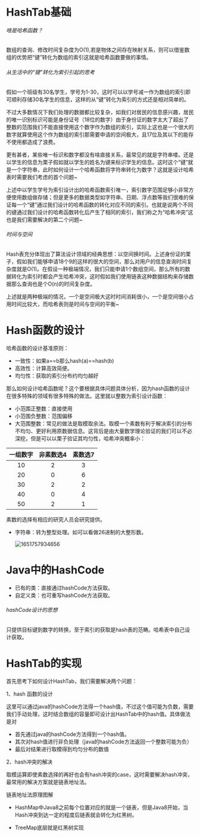 # HashTab基础

###### 啥是哈希函数？

数组的查询、修改时间复杂度为O(1),若是物体之间存在映射关系，则可以借鉴数组的优势把“键”转化为数组的索引这就是哈希函数要做的事情。

###### 从生活中的“键”转化为索引引起的思考

假如一个班级有30名学生，学号为1-30，这时可以以学号减一作为数组的索引即可顺利存储30名学生的信息，这样的从“键”转化为索引的方式还是相对简单的。

不过大多数情况下我们处理的数据都比较复杂，如我们对居民的信息感兴趣，居民的唯一识别标识可能是身份证号（18位的数字）由于身份证的数字太大了超出了整数的范围我们不能直接使用这个数字作为数组的索引，实际上这也是一个很大的数字就算使用这个作为数组的索引那需要申请的空间极大，且17位及其以下的能存不使用都造成了浪费。

更有甚者，某些唯一标识和数字都没有啥直接关系，最常见的就是字符串喽。还是以学生的信息为栗子假如就以学生的姓名为键来标识学生的信息。这时这个“键”就是一个字符串，此时如何设计一个哈希函数将字符串转化为数字？这就是设计哈希表时需要我们考虑的首个问题~

上述中以学生学号为索引设计出的哈希函数索引唯一，索引数字范围足够小非常方便使用数组做存储；但是更多的数据类型如字符串、日期、浮点数等我们很难的保证每一个“键”通过我们设计的哈希函数的转化对应不同的索引。也就是说两个不同的键通过我们设计的哈希函数转化后产生了相同的索引，我们称之为“哈希冲突”这也是我们需要解决的第二个问题~

###### 时间与空间

Hash表充分体现出了算法设计领域的经典思想：以空间换时间。上述身份证的栗子，假如我们能够申请18个9的这样的很大的空间，那么对用户的信息查询时间复杂度就是O(1)。在假设一种极端情况，我们只能申请1个数组空间，那么所有的数据转化为索引时都会产生哈希冲突，这时假如我们使用链表这种数据结构来存储数据那么查询也是个O(n)的时间复杂度。

上述就是两种极端的情况，一个是空间极大这时时间消耗很小，一个是空间很小占用时间比较大，而哈希表则是时间与空间的平衡~

# Hash函数的设计

哈希函数的设计基准原则：

- 一致性：如果a==b那么hash(a)==hash(b)
- 高效性：计算高效简便。
- 均匀性：获取的索引分布约均匀越好



那么如何设计哈希函数呢？这个要根据具体问题具体分析，因为hash函数的设计在很多特殊的领域有很多特殊的做法。这里就以整数为索引设计函数：

- 小范围正整数：直接使用
- 小范围负整数：范围偏移
- 大范围整数：常见的做法是取模取余法。取模一个素数有利于解决索引的分布不均匀、更好利用原数据信息。这背后是由大量数学理论验证的我们可以不必深挖，但是可以以栗子验证其均匀性，哈希冲突概率小：

| 一组数字 | 非素数选4 | 素数选7 |
| :------: | :-------: | :-----: |
|    10    |     2     |    3    |
|    20    |     0     |    6    |
|    30    |     2     |    2    |
|    40    |     0     |    4    |
|    50    |     2     |    1    |

素数的选择有相应的研究人员会研究提供。

- 字符串：转为整型处理。如可以看做26进制的大整形数。

  ![1651757934656](C:\Users\Administrator\AppData\Roaming\Typora\typora-user-images\1651757934656.png)

# Java中的HashCode

- 已有的类：直接通过hashCode方法获取。
- 自定义类：也可重写hashCode方法获取。

###### hashCode设计的思想

只提供目标键到数字的转换，至于索引的获取是hash表的范畴。哈希表中自己设计获取。

# HashTab的实现

首先思考下如何设计HashTab，我们需要解决两个问题：

1、hash 函数的设计

这里可以通过java的hashCode方法得一个hash值，不过这个值可能为负数，需要我们手动处理，这时结合数组的容量即可设计出HashTab中的hash值。具体做法是对

- 首先通过java的hashCode方法得到一个hash值。
- 其次对hash值进行非负处理（java的hashCode方法返回一个整数可能为负）
- 最后对结果进行取模得到均匀分布的数值

2、hash冲突的解决

取模运算即使素数选择的再好也会有hash冲突的case，这时需要解决hash冲突，最常用的解决方案就是链表地址法。



链表地址法原理图解

- HashMap中Java8之前每个位置对应的就是一个链表，但是Java8开始，当Hash冲突到达一定的程度后链表就会转化为红黑树。

- TreeMap底层就是红黑树实现

